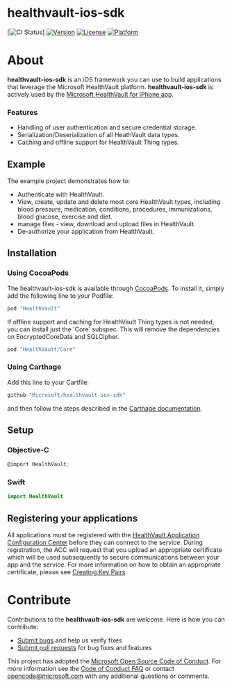 # healthvault-ios-sdk

[![CI Status](https://microsofthealth.visualstudio.com/_apis/public/build/definitions/f8da5110-49b1-4e9f-9022-2f58b6124ff9/194/badge)]
[![Version](https://img.shields.io/cocoapods/v/healthvault-ios-sdk.svg?style=flat)](http://cocoapods.org/pods/healthvault-ios-sdk)
[![License](https://img.shields.io/cocoapods/l/healthvault-ios-sdk.svg?style=flat)](http://cocoapods.org/pods/healthvault-ios-sdk)
[![Platform](https://img.shields.io/cocoapods/p/healthvault-ios-sdk.svg?style=flat)](http://cocoapods.org/pods/healthvault-ios-sdk)

# About

**healthvault-ios-sdk** is an iOS framework you can use to build applications that leverage the Microsoft HealthVault platform. **healthvault-ios-sdk** is actively used by the [Microsoft HealthVault for iPhone app](https://itunes.apple.com/us/app/microsoft-healthvault/id546835834?mt=8).

### Features

* Handling of user authentication and secure credential storage. 
* Serialization/Deserialization of all HeathVault data types.
* Caching and offline support for HealthVault Thing types.

## Example

The example project demonstrates how to:

* Authenticate with HealthVault.
* View, create, update and delete most core HealthVault types, including blood pressure, medication, conditions, procedures, immunizations, blood glucose, exercise and diet.
* manage files - view, download and upload files in HealthVault.
* De-authorize your application from HealthVault.

## Installation

### Using CocoaPods

The healthvault-ios-sdk is available through [CocoaPods](http://cocoapods.org). To install
it, simply add the following line to your Podfile:

```ruby
pod "HealthVault"
```

If offline support and caching for HealthVault Thing types is not needed, you can install just the 'Core' subspec. This will remove the dependencies on EncryptedCoreData and SQLCipher.

```ruby
pod "HealthVault/Core"
```

### Using Carthage

Add this line to your Cartfile:

```ruby
github "Microsoft/healthvault-ios-sdk"
```

and then follow the steps described in the [Carthage documentation](https://github.com/Carthage/Carthage#if-youre-building-for-ios-tvos-or-watchos).

## Setup

### Objective-C

```objectivec
@import HealthVault;
```

### Swift

```swift
import HealthVault
```

## Registering your applications
All applications must be registered with the [HealthVault Application Configuration Center](https://go.microsoft.com/fwlink/?linkid=838954) before they can connect to the service. During registration, the ACC will request that you upload an appropriate certificate which will be used subsequently to secure communications between your app and the service. For more information on how to obtain an appropriate certificate, please see [Creating Key Pairs](https://docs.microsoft.com/en-us/healthvault/concepts/connectivity/creating-key-pairs). 

# Contribute
Contributions to the **healthvault-ios-sdk** are welcome.  Here is how you can contribute:

* [Submit bugs](https://github.com/Microsoft/healthvault-ios-sdk/issues) and help us verify fixes
* [Submit pull requests](https://github.com/Microsoft/healthvault-ios-sdk/pulls) for bug fixes and features

This project has adopted the [Microsoft Open Source Code of Conduct](https://opensource.microsoft.com/codeofconduct/). For more information see the [Code of Conduct FAQ](https://opensource.microsoft.com/codeofconduct/faq/) or contact [opencode@microsoft.com](mailto:opencode@microsoft.com) with any additional questions or comments.
